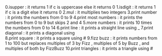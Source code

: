 0.isupper : it returns 1 if c is uppercase else it returns 0
1.isdigit : it returns 1 if c is a digit else it returns 0
2.mul : it multiplies two integers
3.print number : it prints the numbers from 0 to 9
4.print most numbers : it prints the numbers from 0 to 9 but skips 2 and 4
5.more numbers : it prints 10 times the numbers from 0 to 14
6.print line :  it prints a straight line using _
7.print diagonal : it prints a diagonal using \
8.print square : it prints a square using #
9.fizz buzz : it prints numbers from 1 to 100 but replaces multiples of 3 by Fizz , multiples of 5 by Buzz , and multiples of both by FizzBuzz
10.print triangles : it prints a triangle using #
